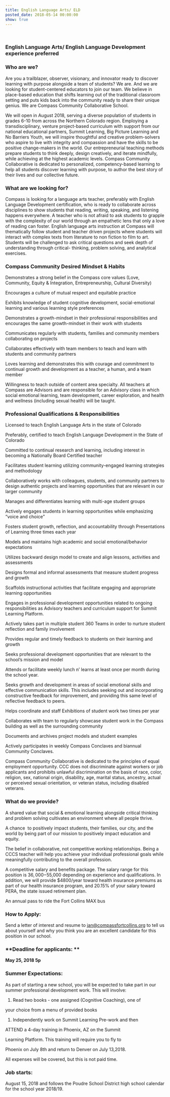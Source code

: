 ```yaml
---
title: English Language Arts/ ELD
posted_date: 2018-05-14 00:00:00
show: true
---
```


&nbsp;

### English Language Arts/ English Language Development experience preferred

### **Who are we?**

Are you a trailblazer, observer, visionary, and innovator ready to discover learning with purpose alongside a team of students? We are. And we are looking for student-centered educators to join our team. We believe in place-based education that shifts learning out of the traditional classroom setting and puts kids back into the community ready to share their unique genius. We are Compass Community Collaborative School.

We will open in August 2018, serving a diverse population of students in grades 6-10 from across the Northern Colorado region. Employing a transdisciplinary, venture project-based curriculum with support from our national educational partners, Summit Learning, Big Picture Learning and No Barriers Youth, we will inspire thoughtful and creative problem-solvers who aspire to live with integrity and compassion and have the skills to be positive change-makers in the world. Our entrepreneurial teaching methods prepare students to think deeply, design creatively, and iterate mindfully, while achieving at the highest academic levels. Compass Community Collaborative is dedicated to personalized, competency-based learning to help all students discover learning with purpose, to author the best story of their lives and our collective future.

### **What are we looking for? &nbsp;**

Compass is looking for a language arts teacher, preferably with English Language Development certification, who is ready to collaborate across disciplines to show students that reading, writing, speaking, and listening happens everywhere. A teacher who is not afraid to ask students to grapple with the complexity of our world through an empathetic lens that only a love of reading can foster. English language arts instruction at Compass will thematically follow student and teacher driven projects where students will interact with complex texts from literature to non fiction to film to art. Students will be challenged to ask critical questions and seek depth of understanding through critical- thinking, problem solving, and analytical exercises.

### **Compass Community Desired Mindset & Habits**

Demonstrates a strong belief in the Compass core values (Love, Community, Equity & Integration, Entrepreneurship, Cultural Diversity)

Encourages a culture of mutual respect and equitable practice

Exhibits knowledge of student cognitive development, social-emotional learning and various learning style preferences

Demonstrates a growth-mindset in their professional responsibilities and encourages the same growth-mindset in their work with students

Communicates regularly with students, families and community members collaborating on projects

Collaborates effectively with team members to teach and learn with students and community partners

Loves learning and demonstrates this with courage and commitment to continual growth and development as a teacher, a human, and a team member

Willingness to teach outside of content area specialty. All teachers at Compass are Advisors and are responsible for an Advisory class in which social emotional learning, team development, career exploration, and health and wellness (including sexual health) will be taught.

### **Professional Qualifications & Responsibilities**

Licensed to teach English Language Arts in the state of Colorado

Preferably, certified to teach English Language Development in the State of Colorado

Committed to continual research and learning, including interest in becoming a Nationally Board Certified teacher

Facilitates student learning utilizing community-engaged learning strategies and methodology

Collaboratively works with colleagues, students, and community partners to design authentic projects and learning opportunities that are relevant in our larger community

Manages and differentiates learning with multi-age student groups

Actively engages students in learning opportunities while emphasizing “voice and choice”

Fosters student growth, reflection, and accountability through Presentations of Learning three times each year

Models and maintains high academic and social emotional/behavior expectations

Utilizes backward design model to create and align lessons, activities and assessments

Designs formal and informal assessments that measure student progress and growth

Scaffolds instructional activities that facilitate engaging and appropriate learning opportunities

Engages in professional development opportunities related to ongoing responsibilities as Advisory teachers and curriculum support for Summit Learning Platform.

Actively takes part in multiple student 360 Teams in order to nurture student reflection and family involvement

Provides regular and timely feedback to students on their learning and growth

Seeks professional development opportunities that are relevant to the school’s mission and model

Attends or facilitate weekly lunch n’ learns at least once per month during the school year.

Seeks growth and development in areas of social emotional skills and effective communication skills. This includes seeking out and incorporating constructive feedback for improvement, and providing this same level of reflective feedback to peers.

Helps coordinate and staff Exhibitions of student work two times per year

Collaborates with team to regularly showcase student work in the Compass building as well as the surrounding community

Documents and archives project models and student examples

Actively participates in weekly Compass Conclaves and biannual Community Conclaves.

Compass Community Collaborative is dedicated to the principles of equal employment opportunity. CCC does not discriminate against workers or job applicants and prohibits unlawful discrimination on the basis of race, color, religion, sex, national origin, disability, age, marital status, ancestry, actual or perceived sexual orientation, or veteran status, including disabled veterans.

### **What do we provide?**

A shared value that social & emotional learning alongside critical thinking and problem solving cultivates an environment where all people thrive.

A chance &nbsp;to positively impact students, their families, our city, and the world by being part of our mission to positively impact education and equity.

The belief in collaborative, not competitive working relationships. Being a CCCS teacher will help you achieve your individual professional goals while meaningfully contributing to the overall profession.

A competitive salary and benefits package. The salary range for this position is $36,000-$55,000 depending on experience and qualifications. In addition, we will provide $4800/year toward health insurance premiums as part of our health insurance program, and 20.15% of your salary toward PERA, the state issued retirement plan.

An annual pass to ride the Fort Collins MAX bus

### **How to Apply:**

Send a letter of interest and resume to jan@compassfortcollins.org to tell us about yourself and why you think you are an excellent candidate for this position in our school.

### **Deadline for applicants: **

**May 25, 2018 5p**

### **Summer Expectations:**

As part of starting a new school, you will be expected to take part in our summer professional development work. This will involve:

1. Read two books - one assigned (Cognitive Coaching), one of

your choice from a menu of provided books

1. Independently work on Summit Learning Pre-work and then

ATTEND a 4-day training in Phoenix, AZ on the Summit

Learning Platform. This training will require you to fly to

Phoenix on July 8th and return to Denver on July 13,2018.

All expenses will be covered, but this is not paid time.

### **Job starts:** &nbsp;

August 15, 2018 and follows the Poudre School District high school calendar for the school year 2018/19.
